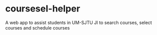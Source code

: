 # coursesel-helper
A web app to assist students in UM-SJTU JI to search courses, select courses and schedule courses
